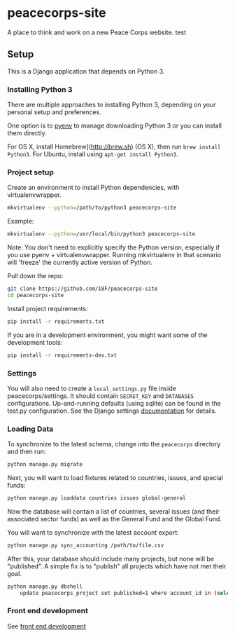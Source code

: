 peacecorps-site
===============

A place to think and work on a new Peace Corps website. test

## Setup

This is a Django application that depends on Python 3.

### Installing Python 3
There are multiple approaches to installing Python 3, depending on your personal setup and preferences.

One option is to [pyenv](https://github.com/yyuu/pyenv) to manage downloading Python 3 or you can install them directly.

For OS X, install Homebrew](http://brew.sh) (OS X), then run `brew install Python3`. For Ubuntu, install using `apt-get install Python3`.


### Project setup

Create an environment to install Python dependencies, with virtualenvwrapper.

```bash
mkvirtualenv --python=/path/to/python3 peacecorps-site
```

Example:
```bash
mkvirtualenv --python=/usr/local/bin/python3 peacecorps-site
```

Note: You don't need to explicitly specify the Python version, especially if
you use pyenv + virtualenvwrapper. Running mkvirtualenv in that scenario will
'freeze' the currently active version of Python.

Pull down the repo:

```bash
git clone https://github.com/18F/peacecorps-site
cd peacecorps-site
```

Install project requirements:

```bash
pip install -r requirements.txt
```

If you are in a development environment, you might want some of the development
tools:

```bash
pip install -r requirements-dev.txt
```

### Settings

You will also need to create a `local_settings.py` file inside
peacecorps/settings.  It should contain `SECRET_KEY` and `DATABASES`
configurations. Up-and-running defaults (using sqlite) can be found in the
test.py configuration.  See the Django settings
[documentation](https://docs.djangoproject.com/dev/ref/django-admin/) for
details. 

### Loading Data

To synchronize to the latest schema, change into the `peacecorps` directory
and then run:
```bash
python manage.py migrate
```

Next, you will want to load fixtures related to countries, issues, and special
funds:

```bash
python manage.py loaddata countries issues global-general
```

Now the database will contain a list of countries, several issues (and their
associated sector funds) as well as the General Fund and the Global Fund.

You will want to synchronize with the latest account export:

```bash
python manage.py sync_accounting /path/to/file.csv
```

After this, your database should include many projects, but none will be
"published". A simple fix is to "publish" all projects which have not met
their goal.

```bash
python manage.py dbshell
    update peacecorps_project set published=1 where account_id in (select id from peacecorps_account where goal > current);
```


### Front end development
See [front end development](/peacecorps/peacecorps/static/peacecorps/README.md) 
